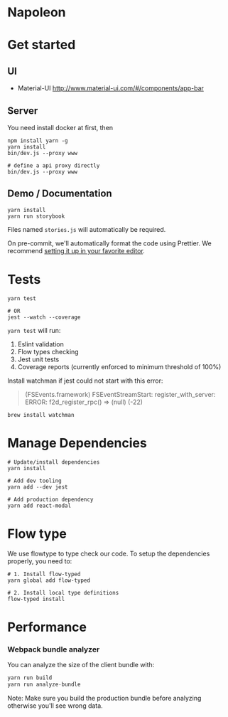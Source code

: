 # Napoleon

# Get started

## UI
* Material-UI http://www.material-ui.com/#/components/app-bar

## Server


You need install docker at first, then

```
npm install yarn -g
yarn install
bin/dev.js --proxy www

# define a api proxy directly
bin/dev.js --proxy www
```

## Demo / Documentation


```
yarn install
yarn run storybook
```

Files named `stories.js` will automatically be required.

On pre-commit, we'll automatically format the code using Prettier. We recommend [setting it up in your favorite editor](https://github.com/prettier/prettier#editor-integration).

# Tests

```
yarn test

# OR
jest --watch --coverage
```

`yarn test` will run:

1. Eslint validation
2. Flow types checking
3. Jest unit tests
4. Coverage reports (currently enforced to minimum threshold of 100%)

Install watchman if jest could not start with this error:

> (FSEvents.framework) FSEventStreamStart: register_with_server: ERROR: f2d_register_rpc() => (null) (-22)

```
brew install watchman
```

# Manage Dependencies

```
# Update/install dependencies
yarn install

# Add dev tooling
yarn add --dev jest

# Add production dependency
yarn add react-modal
```

# Flow type

We use flowtype to type check our code. To setup the dependencies properly, you need to:

```
# 1. Install flow-typed
yarn global add flow-typed

# 2. Install local type definitions
flow-typed install
```

# Performance

### Webpack bundle analyzer

You can analyze the size of the client bundle with:

```js
yarn run build
yarn run analyze-bundle
```

Note: Make sure you build the production bundle before analyzing otherwise you'll see wrong data.
